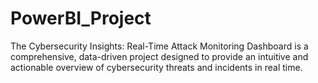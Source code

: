 # PowerBI_Project
The Cybersecurity Insights: Real-Time Attack Monitoring Dashboard is a comprehensive, data-driven project designed to provide an intuitive and actionable overview of cybersecurity threats and incidents in real time. 
